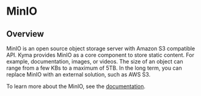 # MinIO

## Overview

MinIO is an open source object storage server with Amazon S3 compatible API. Kyma provides MinIO as a core component to store static content. For example, documentation, images, or videos. The size of an object can range from a few KBs to a maximum of 5TB. In the long term, you can replace MinIO with an external solution, such as AWS S3.

To learn more about the MinIO, see the [documentation](https://docs.min.io/).